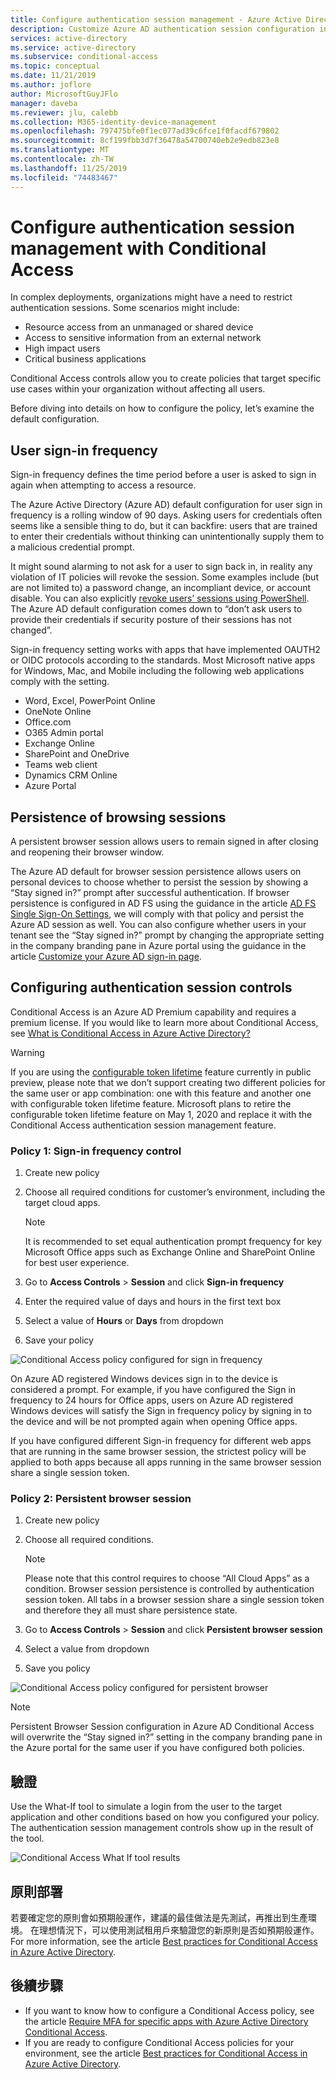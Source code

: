```yaml
---
title: Configure authentication session management - Azure Active Directory
description: Customize Azure AD authentication session configuration including user sign in frequency and browser session persistence.
services: active-directory
ms.service: active-directory
ms.subservice: conditional-access
ms.topic: conceptual
ms.date: 11/21/2019
ms.author: joflore
author: MicrosoftGuyJFlo
manager: daveba
ms.reviewer: jlu, calebb
ms.collection: M365-identity-device-management
ms.openlocfilehash: 797475bfe0f1ec077ad39c6fce1f0facdf679802
ms.sourcegitcommit: 8cf199fbb3d7f36478a54700740eb2e9edb823e8
ms.translationtype: MT
ms.contentlocale: zh-TW
ms.lasthandoff: 11/25/2019
ms.locfileid: "74483467"
---
```

# <a name="configure-authentication-session-management-with-conditional-access"></a>Configure authentication session management with Conditional Access

In complex deployments, organizations might have a need to restrict authentication sessions. Some scenarios might include:

* Resource access from an unmanaged or shared device
* Access to sensitive information from an external network
* High impact users
* Critical business applications

Conditional Access controls allow you to create policies that target specific use cases within your organization without affecting all users.

Before diving into details on how to configure the policy, let’s examine the default configuration.

## <a name="user-sign-in-frequency"></a>User sign-in frequency

Sign-in frequency defines the time period before a user is asked to sign in again when attempting to access a resource.

The Azure Active Directory (Azure AD) default configuration for user sign in frequency is a rolling window of 90 days. Asking users for credentials often seems like a sensible thing to do, but it can backfire: users that are trained to enter their credentials without thinking can unintentionally supply them to a malicious credential prompt.

It might sound alarming to not ask for a user to sign back in, in reality any violation of IT policies will revoke the session. Some examples include (but are not limited to) a password change, an incompliant device, or account disable. You can also explicitly [revoke users’ sessions using PowerShell](https://docs.microsoft.com/powershell/module/azuread/revoke-azureaduserallrefreshtoken?view=azureadps-2.0). The Azure AD default configuration comes down to “don’t ask users to provide their credentials if security posture of their sessions has not changed”.

Sign-in frequency setting works with apps that have implemented OAUTH2 or OIDC protocols according to the standards. Most Microsoft native apps for Windows, Mac, and Mobile including the following web applications comply with the setting.

- Word, Excel, PowerPoint Online
- OneNote Online
- Office.com
- O365 Admin portal
- Exchange Online
- SharePoint and OneDrive
- Teams web client
- Dynamics CRM Online
- Azure Portal

## <a name="persistence-of-browsing-sessions"></a>Persistence of browsing sessions

A persistent browser session allows users to remain signed in after closing and reopening their browser window.

The Azure AD default for browser session persistence allows users on personal devices to choose whether to persist the session by showing a “Stay signed in?” prompt after successful authentication. If browser persistence is configured in AD FS using the guidance in the article [AD FS Single Sign-On Settings](https://docs.microsoft.com/windows-server/identity/ad-fs/operations/ad-fs-single-sign-on-settings#enable-psso-for-office-365-users-to-access-sharepoint-online
), we will comply with that policy and persist the Azure AD session as well. You can also configure whether users in your tenant see the “Stay signed in?” prompt by changing the appropriate setting in the company branding pane in Azure portal using the guidance in the article [Customize your Azure AD sign-in page](../fundamentals/customize-branding.md).

## <a name="configuring-authentication-session-controls"></a>Configuring authentication session controls

Conditional Access is an Azure AD Premium capability and requires a premium license. If you would like to learn more about Conditional Access, see [What is Conditional Access in Azure Active Directory?](overview.md#license-requirements)

> [!WARNING]
> If you are using the [configurable token lifetime](../develop/active-directory-configurable-token-lifetimes.md) feature currently in public preview, please note that we don’t support creating two different policies for the same user or app combination: one with this feature and another one with configurable token lifetime feature. Microsoft plans to retire the configurable token lifetime feature on May 1, 2020 and replace it with the Conditional Access authentication session management feature.  

### <a name="policy-1-sign-in-frequency-control"></a>Policy 1: Sign-in frequency control

1. Create new policy
1. Choose all required conditions for customer’s environment, including the target cloud apps.

   > [!NOTE]
   > It is recommended to set equal authentication prompt frequency for key Microsoft Office apps such as Exchange Online and SharePoint Online for best user experience.

1. Go to **Access Controls** > **Session** and click **Sign-in frequency**
1. Enter the required value of days and hours in the first text box
1. Select a value of **Hours** or **Days** from dropdown
1. Save your policy

![Conditional Access policy configured for sign in frequency](media/howto-conditional-access-session-lifetime/conditional-access-policy-session-sign-in-frequency.png)

On Azure AD registered Windows devices sign in to the device is considered a prompt. For example, if you have configured the Sign in frequency to 24 hours for Office apps, users on Azure AD registered Windows devices will satisfy the Sign in frequency policy by signing in to the device and will be not prompted again when opening Office apps.

If you have configured different Sign-in frequency for different web apps that are running in the same browser session, the strictest policy will be applied to both apps because all apps running in the same browser session share a single session token.

### <a name="policy-2-persistent-browser-session"></a>Policy 2: Persistent browser session

1. Create new policy
1. Choose all required conditions.

   > [!NOTE]
   > Please note that this control requires to choose “All Cloud Apps” as a condition. Browser session persistence is controlled by authentication session token. All tabs in a browser session share a single session token and therefore they all must share persistence state.

1. Go to **Access Controls** > **Session** and click **Persistent browser session**
1. Select a value from dropdown
1. Save you policy

![Conditional Access policy configured for persistent browser](media/howto-conditional-access-session-lifetime/conditional-access-policy-session-persistent-browser.png)

> [!NOTE]
> Persistent Browser Session configuration in Azure AD Conditional Access will overwrite the “Stay signed in?” setting in the company branding pane in the Azure portal for the same user if you have configured both policies.

## <a name="validation"></a>驗證

Use the What-If tool to simulate a login from the user to the target application and other conditions based on how you configured your policy. The authentication session management controls show up in the result of the tool.

![Conditional Access What If tool results](media/howto-conditional-access-session-lifetime/conditional-access-what-if-tool-result.png)

## <a name="policy-deployment"></a>原則部署

若要確定您的原則會如預期般運作，建議的最佳做法是先測試，再推出到生產環境。 在理想情況下，可以使用測試租用戶來驗證您的新原則是否如預期般運作。 For more information, see the article [Best practices for Conditional Access in Azure Active Directory](best-practices.md).

## <a name="next-steps"></a>後續步驟

* If you want to know how to configure a Conditional Access policy, see the article [Require MFA for specific apps with Azure Active Directory Conditional Access](app-based-mfa.md).
* If you are ready to configure Conditional Access policies for your environment, see the article [Best practices for Conditional Access in Azure Active Directory](best-practices.md).
